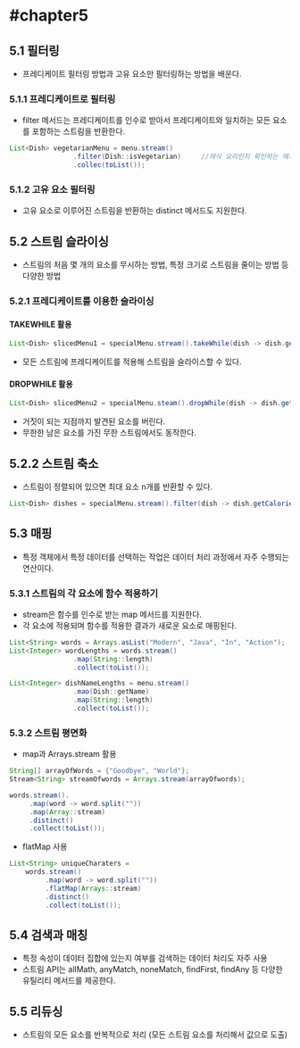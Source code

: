 # #chapter5

## 5.1 필터링
- 프레디케이트 필터링 방법과 고유 요소만 필터링하는 방법을 배운다.

### 5.1.1 프레디케이트로 필터링
- filter 메서드는 프레디케이트를 인수로 받아서 프레디케이트와 일치하는 모든 요소를 포함하는 스트림을 반환한다.

```java
List<Dish> vegetarianMenu = menu.stream()
				.filter(Dish::isVegetarian)		//채식 요리인지 확인하는 메서드 참조
				.collec(toList());
```

### 5.1.2 고유 요소 필터링
- 고유 요소로 이루어진 스트림을 반환하는 distinct 메서드도 지원한다.

## 5.2 스트림 슬라이싱
- 스트림의 처음 몇 개의 요소를 무시하는 방법, 특정 크기로 스트림을 줄이는 방법 등 다양한 방법

### 5.2.1 프레디케이트를 이용한 슬라이싱
#### TAKEWHILE 활용
```java
List<Dish> slicedMenu1 = specialMenu.stream().takeWhile(dish -> dish.getCalories() < 320).collect(toList());	
```
- 모든 스트림에 프레디케이트를 적용해 스트림을 슬라이스할 수 있다.

#### DROPWHILE 활용
```java
List<Dish> slicedMenu2 = specialMenu.steam().dropWhile(dish -> dish.getCalories() < 320).collect(toList());
```
- 거짓이 되는 지점까지 발견된 요소를 버린다.
- 무한한 남은 요소를 가진 무한 스트림에서도 동작한다.

## 5.2.2 스트림 축소
- 스트림이 정렬되어 있으면 최대 요소 n개를 반환할 수 있다.
```java
List<Dish> dishes = specialMenu.stream().filter(dish -> dish.getCalories() < 320).limit(3).collect(toList());
```

## 5.3 매핑
- 특정 객체에서 특정 데이터를 선택하는 작업은 데이터 처리 과정에서 자주 수행되는 연산이다.
### 5.3.1 스트림의 각 요소에 함수 적용하기
- stream은 함수를 인수로 받는 map 메서드를 지원한다.
- 각 요소에 적용되며 함수를 적용한 결과가 새로운 요소로 매핑된다.
```java
List<String> words = Arrays.asList("Modern", "Java", "In", "Action");
List<Integer> wordLengths = words.stream()
				.map(String::length)
				.collect(toList());

List<Integer> dishNameLengths = menu.stream()
				.mao(Dish::getName)
				.map(String::length)
				.collect(toList());
```

### 5.3.2 스트림 평면화
- map과 Arrays.stream 활용
```java
String[] arrayOfWords = {"Goodbye", "World"};
Stream<String> streamOfwords = Arrays.stream(arrayOfwords);

words.stream().
	 .map(word -> word.split(""))
	 .map(Array::stream)
	 .distinct()
	 .collect(toList());
```

- flatMap 사용
```java
List<String> uniqueCharaters =
	words.stream()
		 .map(word -> word.split(""))
		 .flatMap(Arrays::stream)
		 .distinct()
		 .collect(toList());
```

## 5.4 검색과 매칭
- 특정 속성이 데이터 집합에 있는지 여부를 검색하는 데이터 처리도 자주 사용
- 스트림 API는 allMath, anyMatch, noneMatch, findFirst, findAny 등 다양한 유틸리티 메서드를 제공한다.

## 5.5 리듀싱
- 스트림의 모든 요소를 반복적으로 처리 (모든 스트림 요소를 처리해서 값으로 도출)
